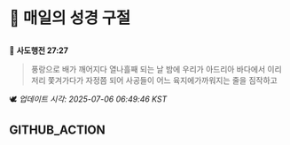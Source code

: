 # 🙏 매일의 성경 구절
##
<!-- START_BIBLE_VERSE -->
📖 **사도행전 27:27**
> 풍랑으로 배가 깨어지다 열나흘째 되는 날 밤에 우리가 아드리아 바다에서 이리 저리 쫓겨가다가 자정쯤 되어 사공들이 어느 육지에가까워지는 줄을 짐작하고

🕊️ _업데이트 시각: 2025-07-06 06:49:46 KST_
  <!-- END_BIBLE_VERSE -->
## GITHUB_ACTION
